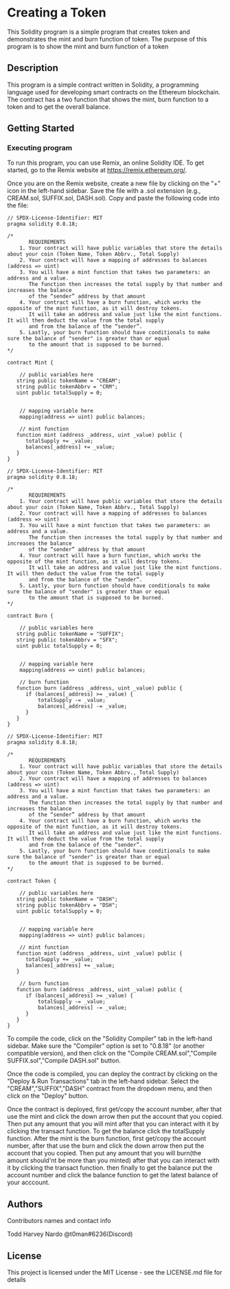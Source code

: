 # Creating a Token

This Solidity program is a simple program that creates token and demonstrates the mint and burn function of token. The purpose of this program is to show the mint and burn function of a token

## Description

This program is a simple contract written in Solidity, a programming language used for developing smart contracts on the Ethereum blockchain. The contract has a two function that shows the mint, burn function to a token and to get the overall balance. 

## Getting Started

### Executing program

To run this program, you can use Remix, an online Solidity IDE. To get started, go to the Remix website at https://remix.ethereum.org/.

Once you are on the Remix website, create a new file by clicking on the "+" icon in the left-hand sidebar. Save the file with a .sol extension (e.g., CREAM.sol, SUFFIX.sol, DASH.sol). Copy and paste the following code into the file:
```
// SPDX-License-Identifier: MIT
pragma solidity 0.8.18;

/*
       REQUIREMENTS
    1. Your contract will have public variables that store the details about your coin (Token Name, Token Abbrv., Total Supply)
    2. Your contract will have a mapping of addresses to balances (address => uint)
    3. You will have a mint function that takes two parameters: an address and a value. 
       The function then increases the total supply by that number and increases the balance 
       of the “sender” address by that amount
    4. Your contract will have a burn function, which works the opposite of the mint function, as it will destroy tokens. 
       It will take an address and value just like the mint functions. It will then deduct the value from the total supply 
       and from the balance of the “sender”.
    5. Lastly, your burn function should have conditionals to make sure the balance of "sender" is greater than or equal 
       to the amount that is supposed to be burned.
*/

contract Mint {

    // public variables here
   string public tokenName = "CREAM";
   string public tokenAbbrv = "CRM";
   uint public totalSupply = 0;


    // mapping variable here
    mapping(address => uint) public balances;

    // mint function
   function mint (address _address, uint _value) public {
      totalSupply += _value;
      balances[_address] += _value;
   }
}
```
```
// SPDX-License-Identifier: MIT
pragma solidity 0.8.18;

/*
       REQUIREMENTS
    1. Your contract will have public variables that store the details about your coin (Token Name, Token Abbrv., Total Supply)
    2. Your contract will have a mapping of addresses to balances (address => uint)
    3. You will have a mint function that takes two parameters: an address and a value. 
       The function then increases the total supply by that number and increases the balance 
       of the “sender” address by that amount
    4. Your contract will have a burn function, which works the opposite of the mint function, as it will destroy tokens. 
       It will take an address and value just like the mint functions. It will then deduct the value from the total supply 
       and from the balance of the “sender”.
    5. Lastly, your burn function should have conditionals to make sure the balance of "sender" is greater than or equal 
       to the amount that is supposed to be burned.
*/

contract Burn {

    // public variables here
   string public tokenName = "SUFFIX";
   string public tokenAbbrv = "SFX";
   uint public totalSupply = 0;


    // mapping variable here
    mapping(address => uint) public balances;

    // burn function
   function burn (address _address, uint _value) public {
      if (balances[_address] >= _value) {
          totalSupply -= _value;
          balances[_address] -= _value;
      }
   }
}
```
```
// SPDX-License-Identifier: MIT
pragma solidity 0.8.18;

/*
       REQUIREMENTS
    1. Your contract will have public variables that store the details about your coin (Token Name, Token Abbrv., Total Supply)
    2. Your contract will have a mapping of addresses to balances (address => uint)
    3. You will have a mint function that takes two parameters: an address and a value. 
       The function then increases the total supply by that number and increases the balance 
       of the “sender” address by that amount
    4. Your contract will have a burn function, which works the opposite of the mint function, as it will destroy tokens. 
       It will take an address and value just like the mint functions. It will then deduct the value from the total supply 
       and from the balance of the “sender”.
    5. Lastly, your burn function should have conditionals to make sure the balance of "sender" is greater than or equal 
       to the amount that is supposed to be burned.
*/

contract Token {

    // public variables here
   string public tokenName = "DASH";
   string public tokenAbbrv = "DSH";
   uint public totalSupply = 0;


    // mapping variable here
    mapping(address => uint) public balances;

    // mint function
   function mint (address _address, uint _value) public {
      totalSupply += _value;
      balances[_address] += _value;
   }

    // burn function
   function burn (address _address, uint _value) public {
      if (balances[_address] >= _value) {
          totalSupply -= _value;
          balances[_address] -= _value;
      }
   }
}
```
To compile the code, click on the "Solidity Compiler" tab in the left-hand sidebar. Make sure the "Compiler" option is set to "0.8.18" (or another compatible version), and then click on the "Compile CREAM.sol","Compile SUFFIX.sol","Compile DASH.sol" button.

Once the code is compiled, you can deploy the contract by clicking on the "Deploy & Run Transactions" tab in the left-hand sidebar. Select the "CREAM","SUFFIX","DASH" contract from the dropdown menu, and then click on the "Deploy" button.

Once the contract is deployed, first get/copy the account number, after that use the mint and click the down arrow then put the account that you copied. Then put any amount that you will mint after that you can interact with it by clicking the transact function. To get the balance click the totalSupply function. After the mint is the burn function, first get/copy the account number, after that use the burn and click the down arrow then put the account that you copied. Then put any amount that you will burn(the amount should'nt be more than you minted) after that you can interact with it by clicking the transact function. then finally to get the balance put the account number and click the balance function to get the latest balance of your acccount.

## Authors

Contributors names and contact info

Todd Harvey Nardo
@t0man#6236(Discord)


## License

This project is licensed under the MIT License - see the LICENSE.md file for details

